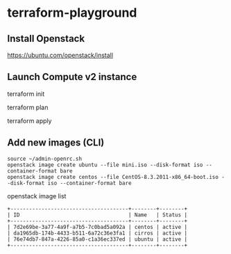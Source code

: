 # terraform-playground

## Install Openstack

https://ubuntu.com/openstack/install

## Launch Compute v2 instance

terraform init

terraform plan

terraform apply

## Add new images (CLI)
```
source ~/admin-openrc.sh 
openstack image create ubuntu --file mini.iso --disk-format iso --container-format bare
openstack image create centos --file CentOS-8.3.2011-x86_64-boot.iso --disk-format iso --container-format bare
```
 openstack image list
```
+--------------------------------------+--------+--------+
| ID                                   | Name   | Status |
+--------------------------------------+--------+--------+
| 7d2e69be-3a77-4a9f-a7b5-7c0bad5a092a | centos | active |
| da1965db-174b-4433-b511-6a72c36e3fa1 | cirros | active |
| 76e74db7-847a-4226-85a0-c1a36ec337ed | ubuntu | active |
+--------------------------------------+--------+--------+
```